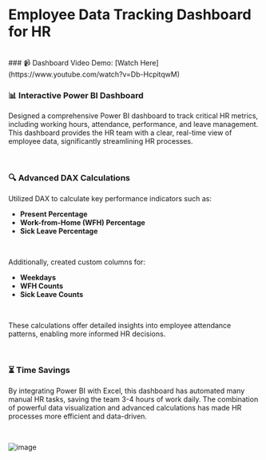 # Employee Data Tracking Dashboard for HR
<br>
### 📹 Dashboard Video Demo: [Watch Here](https://www.youtube.com/watch?v=Db-HcpitqwM)
<br>

### 📊 Interactive Power BI Dashboard
Designed a comprehensive Power BI dashboard to track critical HR metrics, including working hours, attendance, performance, and leave management. This dashboard provides the HR team with a clear, real-time view of employee data, significantly streamlining HR processes.

<br>

### 🔍 Advanced DAX Calculations
Utilized DAX to calculate key performance indicators such as:
- **Present Percentage**
- **Work-from-Home (WFH) Percentage**
- **Sick Leave Percentage**

<br>

Additionally, created custom columns for:
- **Weekdays**
- **WFH Counts**
- **Sick Leave Counts**

<br>

These calculations offer detailed insights into employee attendance patterns, enabling more informed HR decisions.

<br>

### ⏳ Time Savings
By integrating Power BI with Excel, this dashboard has automated many manual HR tasks, saving the team 3-4 hours of work daily. The combination of powerful data visualization and advanced calculations has made HR processes more efficient and data-driven.

<br>


![image](https://github.com/user-attachments/assets/aeb72605-c621-477d-bd7c-4ab858376224)


